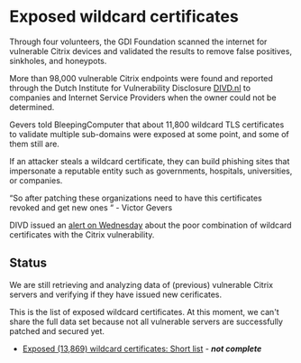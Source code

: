 # Exposed wildcard certificates
Through four volunteers, the GDI Foundation scanned the internet for vulnerable Citrix devices and validated the results to remove false positives, sinkholes, and honeypots.

More than 98,000 vulnerable Citrix endpoints were found and reported through the Dutch Institute for Vulnerability Disclosure [DIVD.nl](https://divd.nl) to companies and Internet Service Providers when the owner could not be determined.

Gevers told BleepingComputer that about 11,800 wildcard TLS certificates to validate multiple sub-domains were exposed at some point, and some of them still are.

If an attacker steals a wildcard certificate, they can build phishing sites that impersonate a reputable entity such as governments, hospitals, universities, or companies.

“So after patching these organizations need to have this certificates revoked and get new ones “ - Victor Gevers

DIVD issued an [alert on Wednesday](https://www.securitymeldpunt.nl/cases/202002-Wildcard-Certificaten-Citrix-ADC/) about the poor combination of wildcard certificates with the Citrix vulnerability. 

## Status
We are still retrieving and analyzing data of (previous) vulnerable Citrix servers and verifying if they have issued new cerificates.

This is the list of exposed wildcard certificates. At this moment, we can't share the full data set because not all vulnerable servers are successfully patched and secured yet.

* [Exposed (13,869) wildcard certificates: Short list](https://github.com/cookiemonster/wildcarded-citrix-2020/blob/master/exposed_wildcards.txt) - ***not complete***
